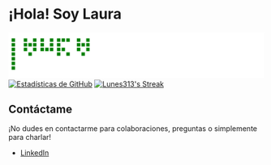 # ¡Hola! Soy Laura

![gitartwork](gitartwork.svg)
[![Estadísticas de GitHub](https://github-readme-stats.vercel.app/api?username=Lunes313&show_icons=true&theme=radical)](https://github.com/Lunes313)
[![Lunes313's Streak](https://github-readme-streak-stats.herokuapp.com/?user=Lunes313&show_icons=true&&theme=radical)](https://github.com/Lunes313)

## Contáctame

¡No dudes en contactarme para colaboraciones, preguntas o simplemente para charlar!

- [LinkedIn](https://www.linkedin.com/in/lu-restrepo/)




  
